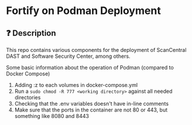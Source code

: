 # Fortify on Podman Deployment
## ❓ Description

This repo contains various components for the deployment of ScanCentral DAST and Software Security Center, among others.

Some basic information about the operation of Podman (compared to Docker Compose)

1. Adding :z to each volumes in docker-compose.yml
2. Run a `sudo chmod -R 777 <working directory>` against all needed directories
3. Checking that the .env variables doesn't have in-line comments
4. Make sure that the ports in the container are not 80 or 443, but something like 8080 and 8443
